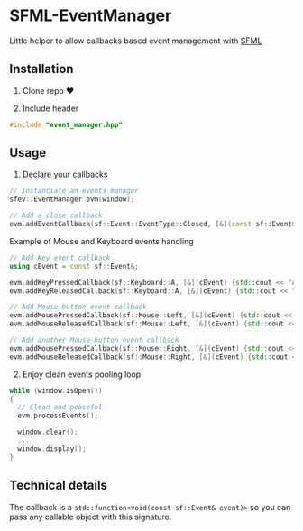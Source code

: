 # SFML-EventManager

Little helper to allow callbacks based event management with [SFML](https://github.com/SFML/SFML)

## Installation

1. Clone repo ❤️

2. Include header
```cpp
#include "event_manager.hpp"
```

## Usage

1. Declare your callbacks
```cpp
// Instanciate an events manager
sfev::EventManager evm(window);
```
```cpp
// Add a close callback
evm.addEventCallback(sf::Event::EventType::Closed, [&](const sf::Event&) {window.close(); });
```

Example of Mouse and Keyboard events handling
```cpp
// Add Key event callback
using cEvent = const sf::Event&;

evm.addKeyPressedCallback(sf::Keyboard::A, [&](cEvent) {std::cout << "A Pressed" << std::endl; });
evm.addKeyReleasedCallback(sf::Keyboard::A, [&](cEvent) {std::cout << "A released" << std::endl; });

// Add Mouse button event callback
evm.addMousePressedCallback(sf::Mouse::Left, [&](cEvent) {std::cout << "Mouse LEFT pressed" << std::endl; });
evm.addMouseReleasedCallback(sf::Mouse::Left, [&](cEvent) {std::cout << "Mouse LEFT released" << std::endl; });

// Add another Mouse button event callback
evm.addMousePressedCallback(sf::Mouse::Right, [&](cEvent) {std::cout << "Mouse RIGHT pressed" << std::endl; });
evm.addMouseReleasedCallback(sf::Mouse::Right, [&](cEvent) {std::cout << "Mouse RIGHT released" << std::endl; });
```

2. Enjoy clean events pooling loop
```cpp
while (window.isOpen())
{
  // Clean and peaceful
  evm.processEvents();

  window.clear();
  ...
  window.display();
}
```

## Technical details

The callback is a ```std::function<void(const sf::Event& event)>``` so you can pass any callable object with this signature. 
